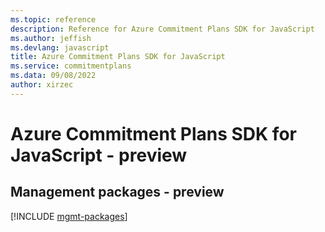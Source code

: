 ```yaml
---
ms.topic: reference
description: Reference for Azure Commitment Plans SDK for JavaScript
ms.author: jeffish
ms.devlang: javascript
title: Azure Commitment Plans SDK for JavaScript
ms.service: commitmentplans
ms.data: 09/08/2022
author: xirzec
---
```

# Azure Commitment Plans SDK for JavaScript - preview

## Management packages - preview
[!INCLUDE [mgmt-packages](commitment-plans-mgmt-index.md)]